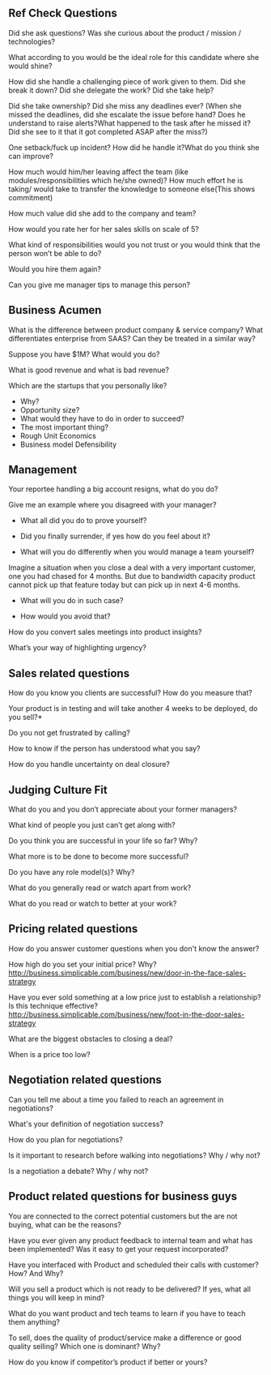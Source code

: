 

## Ref Check Questions
Did she ask questions? Was she curious about the product / mission / technologies?

What according to you would be the ideal role for this candidate where she would shine?

How did she handle a challenging piece of work given to them. Did she break it down? Did she delegate the work? Did she take help?

Did she take ownership? Did she miss any deadlines ever? (When she missed the deadlines, did she escalate the issue before hand? Does he understand to raise alerts?What happened to the task after he missed it? Did she see to it that it got completed ASAP after the miss?)

One setback/fuck up incident? How did he handle it?What do you think she can improve?

How much would him/her leaving affect the team (like modules/responsibilities which he/she owned)? How much effort he is taking/ would take to transfer the knowledge to someone else(This shows commitment)

How much value did she add to the company and team?

How would you rate her for her sales skills on scale of 5?

What kind of responsibilities would you not trust or you would think that the person won’t be able to do?

Would you hire them again?

Can you give me manager tips to manage this person?



## Business Acumen
What is the difference between product company & service company? What differentiates enterprise from SAAS? Can they be treated in a similar way?

Suppose you have $1M? What would you do?

What is good revenue and what is bad revenue?

Which are the startups that you personally like?
- Why?
- Opportunity size?
- What would they have to do in order to succeed?
- The most important thing?
- Rough Unit Economics
- Business model Defensibility


## Management
Your reportee handling a big account resigns, what do you do?

Give me an example where you disagreed with your manager?

- What all did you do to prove yourself?

- Did you finally surrender, if yes how do you feel about it?

- What will you do differently when you would manage a team yourself?

Imagine a situation when you close a deal with a very important customer, one you had chased for 4 months. But due to bandwidth capacity product cannot pick up that feature today but can pick up in next 4-6 months.

- What will you do in such case?

- How would you avoid that?

How do you convert sales meetings into product insights?

What’s your way of highlighting urgency?


## Sales related  questions
How do you know you clients are successful? How do you measure that?

Your product is in testing and will take another 4 weeks to be deployed, do you sell?*

Do you not get frustrated by calling?

How to know if the person has understood what you say?

How do you handle uncertainty on deal closure?


## Judging Culture Fit
What do you and you don’t appreciate about your former managers?

What kind of people you just can’t get along with?

Do you think you are successful in your life so far? Why?

What more is to be done to become more successful?

Do you have any role model(s)? Why?

What do you generally read or watch apart from work?

What do you read or watch to better at your work?


## Pricing related questions
How do you answer customer questions when you don't know the answer?

How high do you set your initial price? Why? http://business.simplicable.com/business/new/door-in-the-face-sales-strategy

Have you ever sold something at a low price just to establish a relationship? Is this technique effective? http://business.simplicable.com/business/new/foot-in-the-door-sales-strategy

What are the biggest obstacles to closing a deal?

When is a price too low?


## Negotiation related questions
Can you tell me about a time you failed to reach an agreement in negotiations?

What's your definition of negotiation success?

How do you plan for negotiations?

Is it important to research before walking into negotiations? Why / why not?

Is a negotiation a debate? Why / why not?

## Product related questions for business guys
You are connected to the correct potential customers but the are not buying, what can be the reasons?

Have you ever given any product feedback to internal team and what has been implemented? Was it easy to get your request incorporated?

Have you interfaced with Product and scheduled their calls with customer? How? And Why?

Will you sell a product which is not ready to be delivered? If yes, what all things you will keep in mind?

What do you want product and tech teams to learn if you have to teach them anything?

To sell, does the quality of product/service make a difference or good quality selling? Which one is dominant? Why?

How do you know if competitor’s product if better or yours?